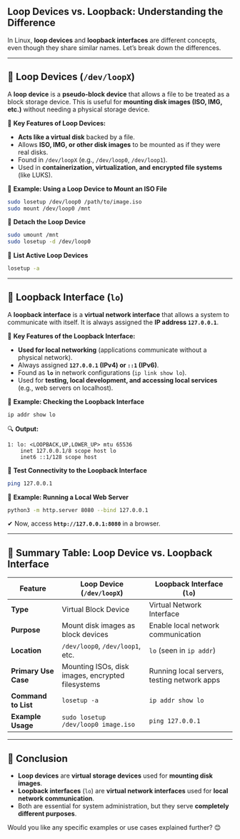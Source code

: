 ## **Loop Devices vs. Loopback: Understanding the Difference**  

In Linux, **loop devices** and **loopback interfaces** are different concepts, even though they share similar names. Let’s break down the differences.  

---

## **🔹 Loop Devices (`/dev/loopX`)**
A **loop device** is a **pseudo-block device** that allows a file to be treated as a block storage device. This is useful for **mounting disk images (ISO, IMG, etc.)** without needing a physical storage device.

📌 **Key Features of Loop Devices:**  
- **Acts like a virtual disk** backed by a file.  
- Allows **ISO, IMG, or other disk images** to be mounted as if they were real disks.  
- Found in `/dev/loopX` (e.g., `/dev/loop0`, `/dev/loop1`).  
- Used in **containerization, virtualization, and encrypted file systems** (like LUKS).  

📌 **Example: Using a Loop Device to Mount an ISO File**
```bash
sudo losetup /dev/loop0 /path/to/image.iso
sudo mount /dev/loop0 /mnt
```
📌 **Detach the Loop Device**
```bash
sudo umount /mnt
sudo losetup -d /dev/loop0
```

📌 **List Active Loop Devices**
```bash
losetup -a
```

---

## **🔹 Loopback Interface (`lo`)**
A **loopback interface** is a **virtual network interface** that allows a system to communicate with itself. It is always assigned the **IP address `127.0.0.1`**.

📌 **Key Features of the Loopback Interface:**  
- **Used for local networking** (applications communicate without a physical network).  
- Always assigned **`127.0.0.1` (IPv4) or `::1` (IPv6)**.  
- Found as **`lo`** in network configurations (`ip link show lo`).  
- Used for **testing, local development, and accessing local services** (e.g., web servers on localhost).  

📌 **Example: Checking the Loopback Interface**
```bash
ip addr show lo
```
🔍 **Output:**
```plaintext
1: lo: <LOOPBACK,UP,LOWER_UP> mtu 65536
    inet 127.0.0.1/8 scope host lo
    inet6 ::1/128 scope host
```

📌 **Test Connectivity to the Loopback Interface**
```bash
ping 127.0.0.1
```

📌 **Example: Running a Local Web Server**
```bash
python3 -m http.server 8080 --bind 127.0.0.1
```
✔ Now, access **`http://127.0.0.1:8080`** in a browser.

---

## **📜 Summary Table: Loop Device vs. Loopback Interface**
| Feature | Loop Device (`/dev/loopX`) | Loopback Interface (`lo`) |
|---------|-----------------------------|---------------------------|
| **Type** | Virtual Block Device | Virtual Network Interface |
| **Purpose** | Mount disk images as block devices | Enable local network communication |
| **Location** | `/dev/loop0`, `/dev/loop1`, etc. | `lo` (seen in `ip addr`) |
| **Primary Use Case** | Mounting ISOs, disk images, encrypted filesystems | Running local servers, testing network apps |
| **Command to List** | `losetup -a` | `ip addr show lo` |
| **Example Usage** | `sudo losetup /dev/loop0 image.iso` | `ping 127.0.0.1` |

---

## **🚀 Conclusion**
- **Loop devices** are **virtual storage devices** used for **mounting disk images**.  
- **Loopback interfaces** (`lo`) are **virtual network interfaces** used for **local network communication**.  
- Both are essential for system administration, but they serve **completely different purposes**.

Would you like any specific examples or use cases explained further? 😊
